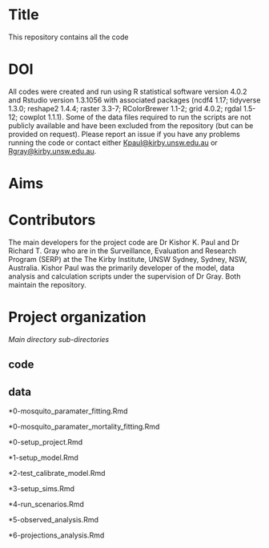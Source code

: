 # Title

This repository contains all the code

# DOI

All codes were created and run using R statistical software version 4.0.2 and Rstudio version 1.3.1056 with associated packages (ncdf4 1.17; tidyverse 1.3.0; reshape2 1.4.4; raster 3.3-7; RColorBrewer 1.1-2; grid 4.0.2; rgdal 1.5-12; cowplot 1.1.1). Some of the data files required to run the scripts are not publicly available and have been excluded from the repository (but can be provided on request). Please report an issue if you have any problems running the code or contact either Kpaul@kirby.unsw.edu.au or Rgray@kirby.unsw.edu.au.

# Aims


# Contributors
The main developers for the project code are Dr Kishor K. Paul and Dr Richard T. Gray who are in the Surveillance, Evaluation and Research Program (SERP) at the The Kirby Institute, UNSW Sydney, Sydney, NSW, Australia. Kishor Paul was the primarily developer of the model, data analysis and calculation scripts under the supervision of Dr Gray. Both maintain the repository.

# Project organization

*Main directory sub-directories*

## code


## data

*0-mosquito_paramater_fitting.Rmd

*0-mosquito_paramater_mortality_fitting.Rmd

*0-setup_project.Rmd

*1-setup_model.Rmd

*2-test_calibrate_model.Rmd

*3-setup_sims.Rmd

*4-run_scenarios.Rmd

*5-observed_analysis.Rmd

*6-projections_analysis.Rmd
